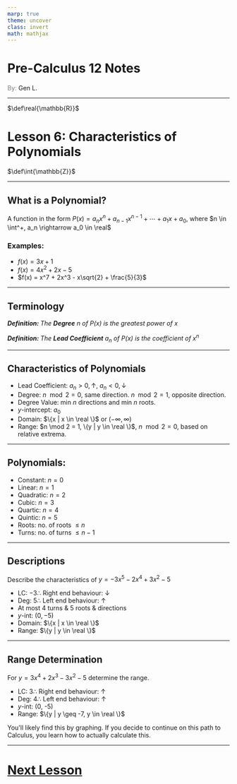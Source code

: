 ```yaml
---
marp: true
theme: uncover
class: invert
math: mathjax
---
```


# <!--fit--> Pre-Calculus 12 Notes
<span style="color:grey">By:</span> Gen L.

<!--_footer: In partnership with Hyperion University, 2024-->

---

$\def\real{\mathbb{R}}$

# Lesson 6: Characteristics of Polynomials

$\def\int{\mathbb{Z}}$

---

<!--paginate: true-->

## What is a Polynomial?

A function in the form $P(x) = a_nx^n + a_{n - 1}x^{n - 1} + \cdots + a_1x + a_0$,
where $n \in \int^+, a_n \rightarrow a_0 \in \real$

### Examples:
* $f(x) = 3x + 1$
* $f(x) = 4x^2 + 2x - 5$
* $f(x) = x^7 + 2x^3 - x\sqrt{2} + \frac{5}{3}$

---

## Terminology

*$\textbf{Definition: }$ The **Degree** $n$ of $P(x)$ is the greatest power of $x$*

*$\textbf{Definition: }$ The **Lead Coefficient** $a_n$ of $P(x)$ is the coefficient of $x^n$*

---

## Characteristics of Polynomials

* Lead Coefficient: $a_n > 0, \uparrow,\ a_n < 0, \downarrow$
* Degree: $n \mod 2 = 0,$ same direction. $n \mod 2 = 1,$ opposite direction.
* Degree Value: min $n$ directions and min $n$ roots.
* $y$-intercept: $a_0$
* Domain: $\{x | x \in \real \}$ or $(-\infty, \infty)$
* Range: $n \mod 2 = 1, \{y | y \in \real \}$, $n \mod 2 = 0,$ based on relative extrema.

---

## Polynomials:
* Constant: $n = 0$
* Linear: $n = 1$
* Quadratic: $n = 2$
* Cubic: $n = 3$
* Quartic: $n = 4$
* Quintic: $n = 5$
* Roots: no. of roots $\leq n$
* Turns: no. of turns $\leq n - 1$

---

## Descriptions

Describe the characteristics of $y = -3x^5 - 2x^4 + 3x^2 - 5$

* LC: $-3 \therefore$ Right end behaviour: $\downarrow$
* Deg: $5 \therefore$ Left end behaviour: $\uparrow$
* At most 4 turns & 5 roots & directions
* $y$-int: $(0, -5)$
* Domain: $\{x | x \in \real \}$
* Range: $\{y | y \in \real \}$

---

## Range Determination

For $y = 3x^4 + 2x^3 - 3x^2 - 5$ determine the range.

* LC: $3 \therefore$ Right end behaviour: $\uparrow$
* Deg: $4 \therefore$ Left end behaviour: $\uparrow$
* $y$-int: (0, -5)
* Range: $\{y | y \geq -7, y \in \real \}$

You'll likely find this by graphing. If you decide to continue on this path to Calculus, you learn how to actually calculate this.

---

# [Next Lesson](Lesson%207.html)